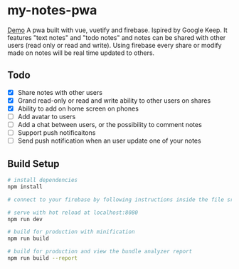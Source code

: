 # my-notes-pwa
[Demo](https://my-notes88.firebaseapp.com)
A pwa built with vue, vuetify and firebase. Ispired by Google Keep.
It features "text notes" and "todo notes" and notes can be shared with other users (read only or read and write).
Using firebase every share or modify made on notes will be real time updated to others.

## Todo
- [x] Share notes with other users
- [x] Grand read-only or read and write ability to other users on shares
- [x] Ability to add on home screen on phones
- [ ] Add avatar to users
- [ ] Add a chat between users, or the possibility to comment notes
- [ ] Support push notificaitons
- [ ] Send push notification when an user update one of your notes

## Build Setup

``` bash
# install dependencies
npm install

# connect to your firebase by following instructions inside the file src/config/firebaseConfigSample.js

# serve with hot reload at localhost:8080
npm run dev

# build for production with minification
npm run build

# build for production and view the bundle analyzer report
npm run build --report
```
